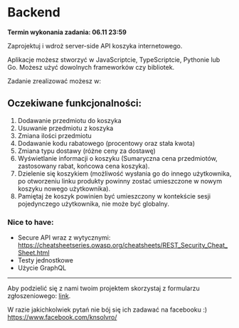 # Backend

**Termin wykonania zadania: 06.11 23:59**

Zaprojektuj i wdroż server-side API koszyka internetowego.

Aplikacje możesz stworzyć w JavaScriptcie, TypeScriptcie, Pythonie lub Go. Możesz użyć dowolnych frameworków czy bibliotek. 

Zadanie zrealizować możesz w: 

## Oczekiwane funkcjonalności:
1. Dodawanie przedmiotu do koszyka
2. Usuwanie przedmiotu z koszyka
3. Zmiana ilości przedmiotu
4. Dodawanie kodu rabatowego (procentowy oraz stała kwota)
5. Zmiana typu dostawy (różne ceny za dostawę)
6. Wyświetlanie informacji o koszyku (Sumaryczna cena przedmiotów, zastosowany rabat, końcowa cena koszyka).
7. Dzielenie się koszykiem (możliwość wysłania go do innego użytkownika, po otworzeniu linku produkty powinny zostać umieszczone w nowym koszyku nowego użytkownika).
8. Pamiętaj że koszyk powinien być umieszczony w kontekście sesji pojedynczego użytkownika, nie może być globalny.


### Nice to have:
- Secure API wraz z wytycznymi: https://cheatsheetseries.owasp.org/cheatsheets/REST_Security_Cheat_Sheet.html
- Testy jednostkowe
- Użycie GraphQL

---
Aby podzielić się z nami twoim projektem skorzystaj z formularzu zgłoszeniowego:
[link](https://forms.gle/earuGTQEDqBr99Lg6). 

W razie jakichkolwiek pytań nie bój się ich zadawać na facebooku :) https://www.facebook.com/knsolvro/ 
